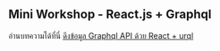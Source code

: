 ## Mini Workshop - React.js + Graphql

อ่านบทความได้ที่นี่ [ดึงข้อมูล Graphql API ด้วย React + urql](https://blog.devahoy.com/react-graphql-with-urql/)
